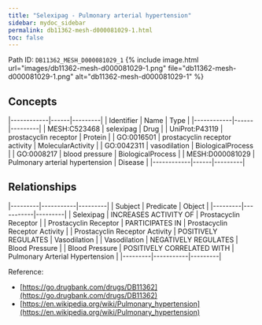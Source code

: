 ```yaml
---
title: "Selexipag - Pulmonary arterial hypertension"
sidebar: mydoc_sidebar
permalink: db11362-mesh-d000081029-1.html
toc: false 
---
```



Path ID: `DB11362_MESH_D000081029_1`
{% include image.html url="images/db11362-mesh-d000081029-1.png" file="db11362-mesh-d000081029-1.png" alt="db11362-mesh-d000081029-1" %}

## Concepts

|------------|------|---------|
| Identifier | Name | Type    |
|------------|------|---------|
| MESH:C523468 | selexipag | Drug |
| UniProt:P43119 | prostacyclin receptor | Protein |
| GO:0016501 | prostacyclin receptor activity | MolecularActivity |
| GO:0042311 | vasodilation | BiologicalProcess |
| GO:0008217 | blood pressure | BiologicalProcess |
| MESH:D000081029 | Pulmonary arterial hypertension | Disease |
|------------|------|---------|

## Relationships

|---------|-----------|---------|
| Subject | Predicate | Object  |
|---------|-----------|---------|
| Selexipag | INCREASES ACTIVITY OF | Prostacyclin Receptor |
| Prostacyclin Receptor | PARTICIPATES IN | Prostacyclin Receptor Activity |
| Prostacyclin Receptor Activity | POSITIVELY REGULATES | Vasodilation |
| Vasodilation | NEGATIVELY REGULATES | Blood Pressure |
| Blood Pressure | POSITIVELY CORRELATED WITH | Pulmonary Arterial Hypertension |
|---------|-----------|---------|

Reference: 
  - [https://go.drugbank.com/drugs/DB11362](https://go.drugbank.com/drugs/DB11362)
  - [https://en.wikipedia.org/wiki/Pulmonary_hypertension](https://en.wikipedia.org/wiki/Pulmonary_hypertension)
